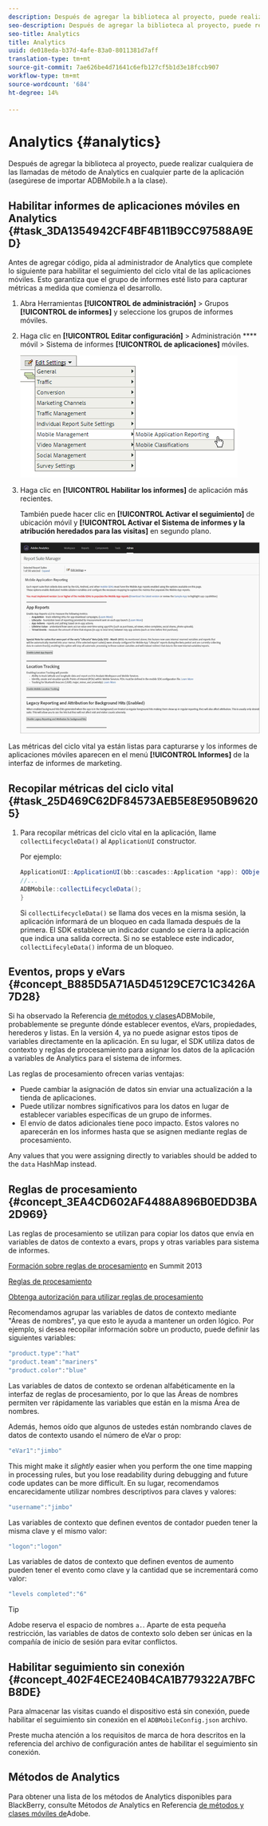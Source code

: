 ```yaml
---
description: Después de agregar la biblioteca al proyecto, puede realizar cualquiera de las llamadas de método de Analytics en cualquier parte de la aplicación (asegúrese de importar ADBMobile.h a la clase).
seo-description: Después de agregar la biblioteca al proyecto, puede realizar cualquiera de las llamadas de método de Analytics en cualquier parte de la aplicación (asegúrese de importar ADBMobile.h a la clase).
seo-title: Analytics
title: Analytics
uuid: de018eda-b37d-4afe-83a0-8011381d7aff
translation-type: tm+mt
source-git-commit: 7ae626be4d71641c6efb127cf5b1d3e18fccb907
workflow-type: tm+mt
source-wordcount: '684'
ht-degree: 14%

---
```



# Analytics {#analytics}

Después de agregar la biblioteca al proyecto, puede realizar cualquiera de las llamadas de método de Analytics en cualquier parte de la aplicación (asegúrese de importar ADBMobile.h a la clase).

## Habilitar informes de aplicaciones móviles en Analytics {#task_3DA1354942CF4BF4B11B9CC97588A9ED}

Antes de agregar código, pida al administrador de Analytics que complete lo siguiente para habilitar el seguimiento del ciclo vital de las aplicaciones móviles. Esto garantiza que el grupo de informes esté listo para capturar métricas a medida que comienza el desarrollo.


1. Abra Herramientas **[!UICONTROL de administración]** > Grupos **[!UICONTROL de informes]** y seleccione los grupos de informes móviles.
1. Haga clic en **[!UICONTROL Editar configuración]** > Administración **** móvil > Sistema de informes **[!UICONTROL de aplicaciones]** móviles.

   ![](assets/mobile-settings.png)

1. Haga clic en **[!UICONTROL Habilitar los informes]** de aplicación más recientes.

   También puede hacer clic en **[!UICONTROL Activar el seguimiento]** de ubicación móvil y **[!UICONTROL Activar el Sistema de informes y la atribución heredados para las visitas]** en segundo plano.

   ![](assets/enable-lifecycle.png)

Las métricas del ciclo vital ya están listas para capturarse y los informes de aplicaciones móviles aparecen en el menú **[!UICONTROL Informes]** de la interfaz de informes de marketing.

## Recopilar métricas del ciclo vital {#task_25D469C62DF84573AEB5E8E950B96205}

1. Para recopilar métricas del ciclo vital en la aplicación, llame `collectLifecycleData()` al `ApplicationUI` constructor.

   Por ejemplo:

   ```java
   ApplicationUI::ApplicationUI(bb::cascades::Application *app): QObject(app) { 
   //... 
   ADBMobile::collectLifecycleData(); 
   } 
   ```

   Si `collectLifecycleData()` se llama dos veces en la misma sesión, la aplicación informará de un bloqueo en cada llamada después de la primera. El SDK establece un indicador cuando se cierra la aplicación que indica una salida correcta. Si no se establece este indicador, `collectLifecyleData()` informa de un bloqueo.

## Eventos, props y eVars {#concept_B885D5A71A5D45129CE7C1C3426A7D28}


Si ha observado la Referencia [de métodos y clases](/help/blackberry/methods.md)ADBMobile, probablemente se pregunte dónde establecer eventos, eVars, propiedades, herederos y listas. En la versión 4, ya no puede asignar estos tipos de variables directamente en la aplicación. En su lugar, el SDK utiliza datos de contexto y reglas de procesamiento para asignar los datos de la aplicación a variables de Analytics para el sistema de informes.

Las reglas de procesamiento ofrecen varias ventajas:

* Puede cambiar la asignación de datos sin enviar una actualización a la tienda de aplicaciones.
* Puede utilizar nombres significativos para los datos en lugar de establecer variables específicas de un grupo de informes.
* El envío de datos adicionales tiene poco impacto. Estos valores no aparecerán en los informes hasta que se asignen mediante reglas de procesamiento.

Any values that you were assigning directly to variables should be added to the `data` HashMap instead.

## Reglas de procesamiento {#concept_3EA4CD602AF4488A896B0EDD3BA2D969}

Las reglas de procesamiento se utilizan para copiar los datos que envía en variables de datos de contexto a evars, props y otras variables para sistema de informes.

[Formación sobre reglas de procesamiento](https://tv.adobe.com/embed/1181/16506/) en Summit 2013

[Reglas de procesamiento](https://docs.adobe.com/content/help/es-ES/analytics/admin/admin-tools/processing-rules/processing-rules.html)

[Obtenga autorización para utilizar reglas de procesamiento](https://helpx.adobe.com/analytics/kb/processing-rules-authorization.html)

Recomendamos agrupar las variables de datos de contexto mediante &quot;Áreas de nombres&quot;, ya que esto le ayuda a mantener un orden lógico. Por ejemplo, si desea recopilar información sobre un producto, puede definir las siguientes variables:

```js
"product.type":"hat" 
"product.team":"mariners" 
"product.color":"blue"
```

Las variables de datos de contexto se ordenan alfabéticamente en la interfaz de reglas de procesamiento, por lo que las Áreas de nombres permiten ver rápidamente las variables que están en la misma Área de nombres.

Además, hemos oído que algunos de ustedes están nombrando claves de datos de contexto usando el número de eVar o prop:

```js
"eVar1":"jimbo"
```

This might make it *slightly* easier when you perform the one time mapping in processing rules, but you lose readability during debugging and future code updates can be more difficult. En su lugar, recomendamos encarecidamente utilizar nombres descriptivos para claves y valores:

```js
"username":"jimbo"
```

Las variables de contexto que definen eventos de contador pueden tener la misma clave y el mismo valor:

```js
"logon":"logon"
```

Las variables de datos de contexto que definen eventos de aumento pueden tener el evento como clave y la cantidad que se incrementará como valor:

```js
"levels completed":"6"
```

>[!TIP]
>
>Adobe reserva el espacio de nombres `a.`. Aparte de esta pequeña restricción, las variables de datos de contexto solo deben ser únicas en la compañía de inicio de sesión para evitar conflictos.

## Habilitar seguimiento sin conexión {#concept_402F4ECE240B4CA1B779322A7BFCB8DE}

Para almacenar las visitas cuando el dispositivo está sin conexión, puede habilitar el seguimiento sin conexión en el `ADBMobileConfig.json` archivo.

Preste mucha atención a los requisitos de marca de hora descritos en la referencia del archivo de configuración antes de habilitar el seguimiento sin conexión.

## Métodos de Analytics

Para obtener una lista de los métodos de Analytics disponibles para BlackBerry, consulte Métodos *de* Analytics en Referencia [de métodos y clases móviles de](/help/blackberry/methods.md)Adobe.